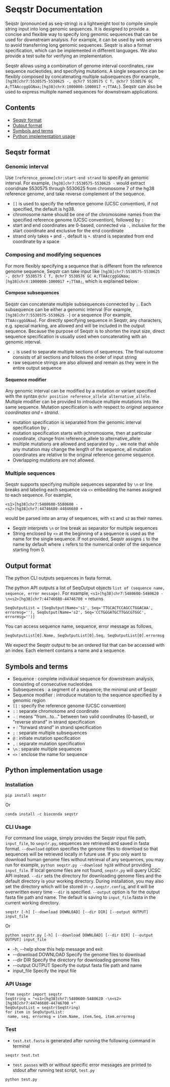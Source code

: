 # Seqstr Documentation

Seqstr (pronounced as seq-string) is a lightweight tool to compile simple string input into long genomic sequences. It is designed to provide a concise and flexible way to specify long genomic sequences that can be used for downstream analysis. For example, it can be used by web servers to avoid transferring long genomic sequences. Seqstr is also a format specification, which can be implemented in different languages. We also provide a test suite for verifying an implementation.

Seqstr allows using a combination of genome interval coordinates, raw sequence nucleotides, and specifying mutations. A single sequence can be flexibly composed by concatenating multiple subsequences (for example, `[hg38]chr7:5530575-5530625 -, @chr7 5530575 C T, @chr7 5530576 GC A;TTAAccggGGNaa;[hg38]chrX:1000000-1000017 +;TTAA;`). Seqstr can also be used to express multiple named sequences for downstream applications.  


## Contents

- [Seqstr format](#Seqstr-format)
- [Output format](#Output-format)
- [Symbols and terms](#Symbols-and-terms)
- [Python implementation usage](#Python-implementation-usage)

## Seqstr format
### Genomic interval

Use `[reference_genome]chr:start-end strand` to specify an genomic interval. For example, `[hg38]chr7:5530575-5530625 -` would extract cooridnate 5530575 through 5530625 from chromosome 7 of the hg38 reference genome, and take reverse complement of the sequence. 

- `[]` is used to specify the reference genome (UCSC convention), if not specified, the default is hg38.
- chromosome name should be one of the chromosome names from the specified reference genome (UCSC convention), followed by `:`
- start and end coordinates are 0-based, connected via `-`, inclusive for the start coordinate and exclusive for the end coordinate
- strand only takes `+` and `-`, default is `+`. strand is separated from end coordinate by a space

### Composing and modifying sequences

For more flexibly specifying a sequence that is different from the reference genome sequence, Seqstr can take input like `[hg38]chr7:5530575-5530625 -, @chr7 5530575 C T, @chr7 5530576 GC A;TTAAccggGGNaa;[hg38]chrX:1000000-1000017 +;TTAA;`, which is explained below:

#### Compose subsequences

Seqstr can concatenate multiple subsequences connected by `;`. Each subsequence can be either a genomic interval (For example, `[hg38]chr7:5530575-5530625 -`) or a sequence (For example, `TTAAccggGGNaa`). For directly specifying sequence in Seqstr, any characters, e.g. special marking, are allowed and will be included in the output sequence. Because the purpose of Seqstr is to shorten the input size, direct sequence specification is usually used when concatenating with an genomic interval.
- `;` is used to separate multiple sections of sequences. The final outcome consists of all sections and follows the order of input string
- raw sequence strings are also allowed and remain as they were in the entire output sequence

#### Sequence modifier
Any genomic interval can be modified by a mutation or variant specified with the syntax `@chr position reference_allele alternative_allele`. Multiple modifier can be provided to introduce multiple mutations into the same sequence. Mutation specification is with respect to *original sequence coordinates and `+` strand*.

- mutation specification is separated from the genomic interval specification by `,` 
- mutation specification starts with `@`chromosome, then at particular coordinate, change from reference_allele to alternative_allele
- multiple mutations are allowed and separated by `,`. we note that while any mutation may change the length of the sequence, all mutation coordinates are relative to the original reference genome sequence. 
- Overlapping mutations are not allowed.
 

### Multiple sequences

Seqstr supports specifying multiple sequences separated by `\n` or line breaks and labeling each sequence via `<>` embedding the names assigned to each sequence. For example, 
```
<s1>[hg38]chr7:5480600-5580600 -
<s2>[hg38]chr7:44746680-44846680 +
``` 
would be parsed into an array of sequences, with `s1` and `s2` as their names.
- Seqstr interprets `\n` or line break as separator for multiple sequences
- String enclosed by `<>` at the beginning of a sequence is used as the name for the single sequence. If not provided, Seqstr assigns `i` to the name by default where `i` refers to the numerical order of the sequence starting from 0.
    
## Output format

The python CLI outputs sequences in fasta format.

The python API outputs a list of SeqOutput objects `list of (sequence name, sequence, error message)`. For example, `<s1>[hg38]chr7:5480600-5480620 -\n<s2>[hg38]chr7:44746680-44746700 +` returns

```
SeqOutputList = [SeqOutput(Name='s1', Seq='TTGCACTCCAGCCTGGACAA', errormsg=''), SeqOutput(Name='s2', Seq='CCTGGGATGCTTGGCGTGGC', errormsg='')]
```
You can access sequence name, sequence, error message as follows,

```
SeqOutputList[0].Name, SeqOutputList[0].Seq, SeqOutputList[0].errormsg
```

We expect the Seqstr output to be an ordered list that can be accessed with an index. Each element contains a name and a sequence.

## Symbols and terms

- Sequence : complete individual sequence for downstream analysis, consisting of consecutive nucleotides 
- Subsequences : a segment of a sequence; the minimal unit of Seqstr
- Sequence modifier : introduce mutation to the sequence specified by a genomic region
- `[]` : specify the reference genome (UCSC convention)
- `:` : separate chromosome and coordinate
- `-` : means "from...to..." between two valid coordinates (0-based), or "reverse strand" in strand specification
- `+` : "forward strand" in strand specification
- `;` : separate multiple subsequences
- `@` : initiate mutation specification
- `,` : separate mutation specification
- `\n` : separate multiple sequences
- `<>` : enclose the name for sequence

## Python implementation usage

### Installation 

```
pip install seqstr
```

Or 

```
conda install -c bioconda seqstr
```

### CLI Usage

For command line usage, simply provides the Seqstr input file path, `input_file`, to `seqstr.py`, sequences are retrieved and saved in fasta format. `--download` option specifies the genome files to download so that sequences will be retrieved locally in future use. If you only want to download human genome files without retrieval of any sequences, you may run for example, `python seqstr.py --download hg38` without providing `input_file`. If local genome files are not found, `seqstr.py` will query UCSC API instead. `--dir` sets the directory for downloading genome files and the default directory is your working directory. During installation, you may also set the directory which will be stored in `~/.seqstr.config`, and it will be overwritten every time `--dir` is specified. `--output` option is for the output fasta file path and name. The default is saving to `input_file`.fasta in the current working directory.

```
seqstr [-h] [--download DOWNLOAD] [--dir DIR] [--output OUTPUT] input_file
```
Or
```
python seqstr.py [-h] [--download DOWNLOAD] [--dir DIR] [--output OUTPUT] input_file
```

-  -h, --help           show this help message and exit
-  --download DOWNLOAD  Specify the genome files to download
-  --dir DIR            Specify the directory for downloading genome files
-  --output OUTPUT      Specify the output fasta file path and name
-  input_file           Specify the input file

### API Usage

```
from seqstr import seqstr
SeqString = "<s1>[hg38]chr7:5480600-5480620 -\n<s2>[hg38]chr7:44746680-44746700 +"
SeqOutputList = seqstr(SeqString)
for item in SeqOutputList:
 name, seq, errormsg = item.Name, item.Seq, item.errormsg
```

### Test 

- `test.txt.fasta` is generated after running the following command in terminal
```
seqstr test.txt
```
- `test passes` with or without specific error messages are printed to stdout after running test script, `test.py`
```
python test.py
``` 
